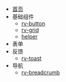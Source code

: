 * [首页](README)
* 基础组件
    * [rv-button](button.md)
    * [rv-grid](grid.md)
    * [helper](helper.md)
* 表单
* 反馈
    * [rv-toast](toast.md)
* 导航
    * [rv-breadcrumb](breadcrumb.md)